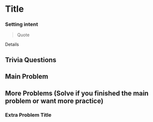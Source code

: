 # Title

### Setting intent

> Quote

Details

## Trivia Questions

## Main Problem

## More Problems (Solve if you finished the main problem or want more practice)

### Extra Problem Title
